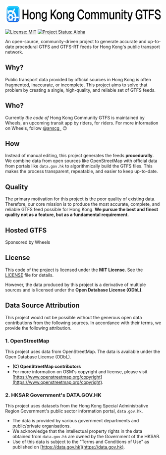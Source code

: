 <picture>
  <source media="(prefers-color-scheme: dark)" srcset="images/logomark-dark.png">
  <source media="(prefers-color-scheme: light)" srcset="images/logomark-light.png">
  <img alt="Hong Kong Community GTFS" src="images/logomark-light.png" style="height: min(64px, 12vw); width: auto; max-height: min(64px, 12vw);">
</picture>

[![License: MIT](https://img.shields.io/badge/License-MIT-yellow.svg)](https://opensource.org/licenses/MIT)
[![Project Status: Alpha](https://img.shields.io/badge/status-alpha-orange.svg)](#)

An open-source, community-driven project to generate accurate and up-to-date procedural GTFS and GTFS-RT feeds for Hong Kong's public transport network.

## Why?
Public transport data provided by official sources in Hong Kong is often fragmented, inaccurate, or incomplete. This project aims to solve that problem by creating a single, high-quality, and reliable set of GTFS feeds.

## Who?
Currently *the code of* Hong Kong Community GTFS is maintained by Wheels, an upcoming transit app by riders, for riders. For more information on Wheels, follow [@anscg_](https://threads.com/anscg_) 😉

## How
Instead of manual editing, this project generates the feeds **procedurally**. We combine data from open sources like OpenStreetMap with official data from portals like `data.gov.hk` to algorithmically build the GTFS files. This makes the process transparent, repeatable, and easier to keep up-to-date.

## Quality
The primary motivation for this project is the poor quality of existing data. Therefore, our core mission is to produce the most accurate, complete, and reliable GTFS feed possible for Hong Kong. **We pursue the best and finest quality not as a feature, but as a fundamental requirement.**

## Hosted GTFS
Sponsored by Wheels

## License
This code of the project is licensed under the **MIT License**. See the [LICENSE](LICENSE) file for details.

However, the data produced by this project is a derivative of multiple sources and is licensed under the **Open Database License (ODbL)**.

## Data Source Attribution

This project would not be possible without the generous open data contributions from the following sources. In accordance with their terms, we provide the following attribution.

### 1. OpenStreetMap

This project uses data from OpenStreetMap. The data is available under the Open Database License (ODbL).

*   **(C) OpenStreetMap contributors**
*   For more information on OSM's copyright and license, please visit [https://www.openstreetmap.org/copyright](https://www.openstreetmap.org/copyright).

### 2. HKSAR Government's DATA.GOV.HK

This project uses datasets from the Hong Kong Special Administrative Region Government's public sector information portal, `data.gov.hk`.

*   The data is provided by various government departments and public/private organisations.
*   We acknowledge that the intellectual property rights in the data obtained from `data.gov.hk` are owned by the Government of the HKSAR.
*   Use of this data is subject to the "Terms and Conditions of Use" as published on [https://data.gov.hk](https://data.gov.hk).
